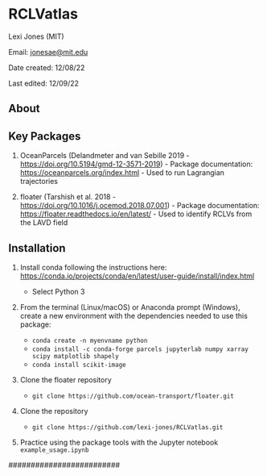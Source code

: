# RCLVatlas

Lexi Jones (MIT)

Email: jonesae@mit.edu

Date created: 12/08/22

Last edited: 12/09/22


## About


## Key Packages

1. OceanParcels (Delandmeter and van Sebille 2019 - https://doi.org/10.5194/gmd-12-3571-2019)
        - Package documentation: https://oceanparcels.org/index.html
        - Used to run Lagrangian trajectories

2. floater (Tarshish et al. 2018 - https://doi.org/10.1016/j.ocemod.2018.07.001)
        - Package documentation: https://floater.readthedocs.io/en/latest/
        - Used to identify RCLVs from the LAVD field


## Installation

1. Install conda following the instructions here: https://conda.io/projects/conda/en/latest/user-guide/install/index.html
	- Select Python 3

2. From the terminal (Linux/macOS) or Anaconda prompt (Windows), create a new environment with the dependencies needed to use this package:
	- `conda create -n myenvname python`
	- `conda install -c conda-forge parcels jupyterlab numpy xarray scipy matplotlib shapely`
	- `conda install scikit-image`

3. Clone the floater repository
	- `git clone https://github.com/ocean-transport/floater.git`

3. Clone the repository
	- `git clone https://github.com/lexi-jones/RCLVatlas.git`

4. Practice using the package tools with the Jupyter notebook `example_usage.ipynb`

#########################

